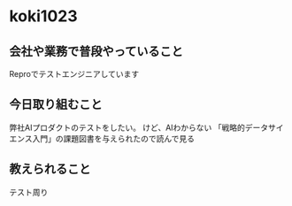 # koki1023

## 会社や業務で普段やっていること

Reproでテストエンジニアしています

## 今日取り組むこと

弊社AIプロダクトのテストをしたい。
けど、AIわからない
「戦略的データサイエンス入門」の課題図書を与えられたので読んで見る

## 教えられること
テスト周り
